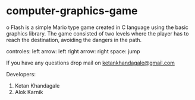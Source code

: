 # computer-graphics-game
o Flash is a simple Mario type game created in C language using the basic graphics library. The game consisted of two levels where the player has to reach the destination, avoiding the dangers in the path.

controles:
left arrow: left
right arrow: right
space: jump


If you have any questions drop mail on ketankhandagale@gmail.com

Developers:
1) Ketan Khandagale
2) Alok Karnik

